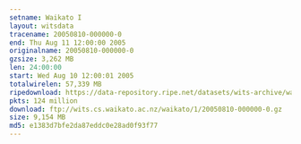 ```yaml
---
setname: Waikato I
layout: witsdata
tracename: 20050810-000000-0
end: Thu Aug 11 12:00:00 2005
originalname: 20050810-000000-0
gzsize: 3,262 MB
len: 24:00:00
start: Wed Aug 10 12:00:01 2005
totalwirelen: 57,339 MB
ripedownload: https://data-repository.ripe.net/datasets/wits-archive/waikato/1/20050810-000000-0.gz
pkts: 124 million
download: ftp://wits.cs.waikato.ac.nz/waikato/1/20050810-000000-0.gz
size: 9,154 MB
md5: e1383d7bfe2da87eddc0e28ad0f93f77
---
```

